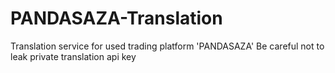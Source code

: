 # PANDASAZA-Translation
Translation service for used trading platform 'PANDASAZA'
Be careful not to leak private translation api key 
